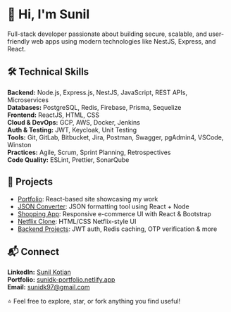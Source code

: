 # 👋 Hi, I'm Sunil
Full-stack developer passionate about building secure, scalable, and user-friendly web apps using modern technologies like NestJS, Express, and React.

## 🛠 Technical Skills
**Backend:** Node.js, Express.js, NestJS, JavaScript, REST APIs, Microservices  
**Databases:** PostgreSQL, Redis, Firebase, Prisma, Sequelize  
**Frontend:** ReactJS, HTML, CSS  
**Cloud & DevOps:** GCP, AWS, Docker, Jenkins  
**Auth & Testing:** JWT, Keycloak, Unit Testing  
**Tools:** Git, GitLab, Bitbucket, Jira, Postman, Swagger, pgAdmin4, VSCode, Winston  
**Practices:** Agile, Scrum, Sprint Planning, Retrospectives  
**Code Quality:** ESLint, Prettier, SonarQube  

## 🚀 Projects
- [Portfolio](https://sunidk-portfolio.netlify.app/): React-based site showcasing my work  
- [JSON Converter](https://sunidk-json-converter.netlify.app/): JSON formatting tool using React + Node  
- [Shopping App](https://sunidk-shopping.netlify.app/): Responsive e-commerce UI with React & Bootstrap  
- [Netflix Clone](https://sunidk-netfliix.netlify.app/): HTML/CSS Netflix-style UI  
- [Backend Projects](https://github.com/sunidk?tab=repositories): JWT auth, Redis caching, OTP verification & more

## 📬 Connect
**LinkedIn:** [Sunil Kotian](https://linkedin.com/in/sunil-kotian-914428109)  
**Portfolio:** [sunidk-portfolio.netlify.app](https://sunidk-portfolio.netlify.app)  
**Email:** sunidk97@gmail.com

⭐ Feel free to explore, star, or fork anything you find useful!
